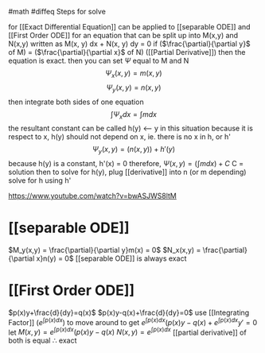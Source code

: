#math #diffeq 
Steps for solve



for [[Exact Differential Equation]]
can be applied to [[separable ODE]] and [[First Order ODE]]
for an equation that can be split up into M(x,y) and N(x,y)
written as M(x, y) dx + N(x, y) dy = 0
if ($\frac{\partial}{\partial y}$ of M) = ($\frac{\partial}{\partial x}$ of N) ([[Partial Derivative]]) then the equation is exact. 
then you can set $\Psi$ equal to M and N
$$\Psi_x(x,y)=m(x,y)$$
$$\Psi_y(x,y)=n(x,y)$$
then integrate both sides of one equation
$$\int \Psi_x dx= \int mdx$$
the resultant constant can be called h(y) <-- y in this situation because it is respect to x, h(y) should not depend on x, ie. there is no x in h, or h'
$$\Psi_y(x,y)=(n(x,y))+h'(y)$$
because h(y) is a constant, h'(x) = 0
therefore, $\Psi(x,y) = (\int m dx)+C$
C = solution
then to solve for h(y), plug [[derivative]] into n (or m depending)
 solve for h using h'

https://www.youtube.com/watch?v=bwASJWS8ltM

# [[separable ODE]]
$M_y(x,y) = \frac{\partial}{\partial y}m(x) = 0$
$N_x(x,y) = \frac{\partial}{\partial x}n(y) = 0$
[[separable ODE]] is always exact
# [[First Order ODE]]
$p(x)y+\frac{d}{dy}=q(x)$
$p(x)y-q(x)+\frac{d}{dy}=0$
use [[Integrating Factor]] ($e^{\int p(x) dx}$) to move around to get 
$e^{\int p(x) dx}(p(x)y-q(x)+e^{\int p(x) dx}y'=0$
let $M(x,y) = e^{\int p(x) dx}(p(x)y-q(x)$
$N(x,y) = e^{\int p(x) dx}$
[[partial derivative]] of both is equal $\therefore$ exact